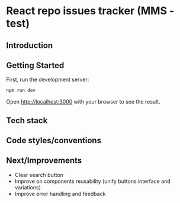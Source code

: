 # React repo issues tracker (MMS - test)

## Introduction

## Getting Started

First, run the development server:

```bash
npm run dev
```

Open [http://localhost:3000](http://localhost:3000) with your browser to see the result.

## Tech stack

## Code styles/conventions

## Next/Improvements

- Clear search button
- Improve on components reusability (unify buttons interface and variations)
- Improve error handling and feedback
